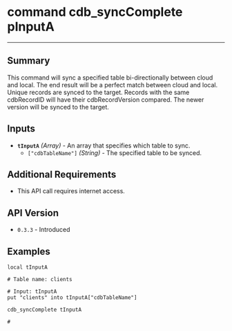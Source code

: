 # command cdb_syncComplete pInputA
---

## Summary
This command will sync a specified table bi-directionally between cloud and local. The end result will be a perfect match between cloud and local. Unique records are synced to the target. Records with the same cdbRecordID will have their cdbRecordVersion compared. The newer version will be synced to the target.

## Inputs
* **`tInputA`** *(Array)* - An array that specifies which table to sync.
    * `["cdbTableName"]` *(String)* - The specified table to be synced.

## Additional Requirements
* This API call requires internet access.

## API Version
* `0.3.3` - Introduced

## Examples
```
local tInputA

# Table name: clients

# Input: tInputA
put "clients" into tInputA["cdbTableName"]
     
cdb_syncComplete tInputA

# 

``` 
